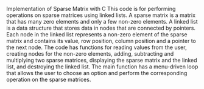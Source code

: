 Implementation of Sparse Matrix with C
This code is for performing operations on sparse matrices using linked lists. A sparse matrix is a matrix that has many zero elements and only a few non-zero elements. A linked list is a data structure that stores data in nodes that are connected by pointers. Each node in the linked list represents a non-zero element of the sparse matrix and contains its value, row position, column position and a pointer to the next node. The code has functions for reading values from the user, creating nodes for the non-zero elements, adding, subtracting and multiplying two sparse matrices, displaying the sparse matrix and the linked list, and destroying the linked list. The main function has a menu-driven loop that allows the user to choose an option and perform the corresponding operation on the sparse matrices.
